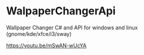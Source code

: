 # WalpaperChangerApi

Wallpaper Changer C#  and API for windows and linux (gnome/kde/xfce/i3/sway)

https://youtu.be/mSwAN-wUcYA
